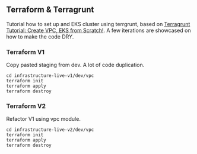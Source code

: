 ## Terraform & Terragrunt

Tutorial how to set up and EKS cluster using terrgrunt, based on [Terragrunt Tutorial: Create VPC, EKS from Scratch!](https://www.youtube.com/watch?v=yduHaOj3XMg). A few iterations are showcased on how to make the code DRY.

### Terraform V1

Copy pasted staging from dev. A lot of code duplication.

```
cd infrastructure-live-v1/dev/vpc
terraform init
terraform apply
terraform destroy
```

### Terraform V2

Refactor V1 using vpc module.

```
cd infrastructure-live-v2/dev/vpc
terraform init
terraform apply
terraform destroy
```